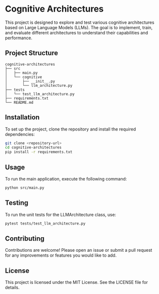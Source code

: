 # Cognitive Architectures

This project is designed to explore and test various cognitive architectures based on Large Language Models (LLMs). The goal is to implement, train, and evaluate different architectures to understand their capabilities and performance.

## Project Structure

```
cognitive-architectures
├── src
│   ├── main.py
│   └── cognitive
│       ├── __init__.py
│       └── llm_architecture.py
├── tests
│   └── test_llm_architecture.py
├── requirements.txt
└── README.md
```

## Installation

To set up the project, clone the repository and install the required dependencies:

```bash
git clone <repository-url>
cd cognitive-architectures
pip install -r requirements.txt
```

## Usage

To run the main application, execute the following command:

```bash
python src/main.py
```

## Testing

To run the unit tests for the LLMArchitecture class, use:

```bash
pytest tests/test_llm_architecture.py
```

## Contributing

Contributions are welcome! Please open an issue or submit a pull request for any improvements or features you would like to add.

## License

This project is licensed under the MIT License. See the LICENSE file for details.
